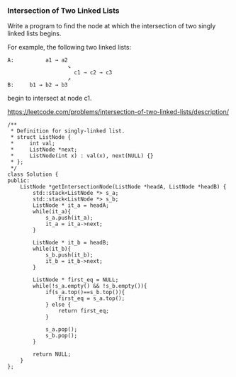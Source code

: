 ### Intersection of Two Linked Lists

Write a program to find the node at which the intersection of two singly linked lists begins.

For example, the following two linked lists:

```
A:          a1 → a2
                   ↘
                     c1 → c2 → c3
                   ↗            
B:     b1 → b2 → b3
```

begin to intersect at node c1.

https://leetcode.com/problems/intersection-of-two-linked-lists/description/

```
/**
 * Definition for singly-linked list.
 * struct ListNode {
 *     int val;
 *     ListNode *next;
 *     ListNode(int x) : val(x), next(NULL) {}
 * };
 */
class Solution {
public:
    ListNode *getIntersectionNode(ListNode *headA, ListNode *headB) {
        std::stack<ListNode *> s_a;
        std::stack<ListNode *> s_b;
        ListNode * it_a = headA;
        while(it_a){
            s_a.push(it_a);
            it_a = it_a->next;
        }
        
        ListNode * it_b = headB;
        while(it_b){
            s_b.push(it_b);
            it_b = it_b->next;
        }
        
        ListNode * first_eq = NULL;
        while(!s_a.empty() && !s_b.empty()){
            if(s_a.top()==s_b.top()){
                first_eq = s_a.top();
            } else {
                return first_eq;
            }
            
            s_a.pop();
            s_b.pop();
        }
        
        return NULL;
    }
};

```